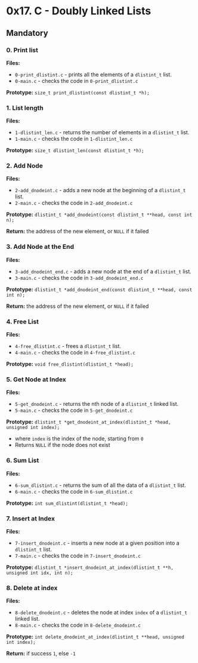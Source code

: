 # 0x17. C - Doubly Linked Lists

## Mandatory

### 0. Print list

**Files:**

* `0-print_dlistint.c` - prints all the elements of a `dlistint_t` list.
* `0-main.c` - checks the code in `0-print_dlistint.c`

**Prototype:** `size_t print_dlistint(const dlistint_t *h);`

### 1. List length

**Files:**

* `1-dlistint_len.c` - returns the number of elements in a `dlistint_t` list.
* `1-main.c` - checks the code in `1-dlistint_len.c`

**Prototype:** `size_t dlistint_len(const dlistint_t *h);`

### 2. Add Node

**Files:**

* `2-add_dnodeint.c` - adds a new node at the beginning of a `dlistint_t` list.
* `2-main.c` - checks the code in `2-add_dnodeint.c`

**Prototype:** `dlistint_t *add_dnodeint(const dlistint_t **head, const int n);`

**Return:** the address of the new element, or `NULL` if it failed

### 3. Add Node at the End

**Files:**

* `3-add_dnodeint_end.c` - adds a new node at the end of a `dlistint_t` list.
* `3-main.c` - checks the code in `3-add_dnodeint_end.c`

**Prototype:** `dlistint_t *add_dnodeint_end(const dlistint_t **head, const int n);`

**Return:** the address of the new element, or `NULL` if it failed

### 4. Free List

**Files:**

* `4-free_dlistint.c` - frees a `dlistint_t` list.
* `4-main.c` - checks the code in `4-free_dlistint.c`

**Prototype:** `void free_dlistint(dlistint_t *head);`

### 5. Get Node at Index

**Files:**

* `5-get_dnodeint.c` - returns the nth node of a `dlistint_t` linked list.
* `5-main.c` - checks the code in `5-get_dnodeint.c`

**Prototype:** `dlistint_t *get_dnodeint_at_index(dlistint_t *head, unsigned int index);`

* where `index` is the index of the node, starting from `0`
* Returns `NULL` if the node does not exist

### 6. Sum List

**Files:**

* `6-sum_dlistint.c` - returns the sum of all the data of a `dlistint_t` list.
* `6-main.c` - checks the code in `6-sum_dlistint.c`

**Prototype:** `int sum_dlistint(dlistint_t *head);`

### 7. Insert at Index

**Files:**

* `7-insert_dnodeint.c` - inserts a new node at a given position into a `dlistint_t` list.
* `7-main.c` - checks the code in `7-insert_dnodeint.c`

**Prototype:** `dlistint_t *insert_dnodeint_at_index(dlistint_t **h, unsigned int idx, int n);`

### 8. Delete at index

**Files:**

* `8-delete_dnodeint.c` - deletes the node at index `index` of a `dlistint_t` linked list.
* `8-main.c` - checks the code in `8-delete_dnodeint.c`

**Prototype:** `int delete_dnodeint_at_index(dlistint_t **head, unsigned int index);`

**Return:** if success `1`, else `-1`
